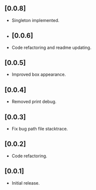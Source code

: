 ## [0.0.8]

* Singleton implemented.

* ## [0.0.6]

* Code refactoring and readme updating.

## [0.0.5]

* Improved box appearance.

## [0.0.4]

* Removed print debug.

## [0.0.3]

* Fix bug path file stacktrace.

## [0.0.2]

* Code refactoring.

## [0.0.1]
* Initial release.
